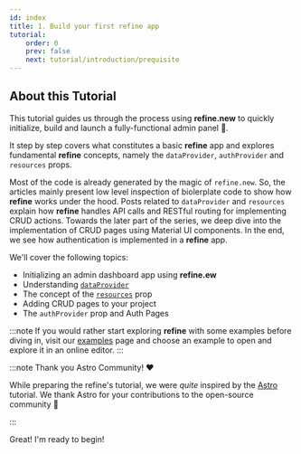 ```yaml
---
id: index
title: 1. Build your first refine app
tutorial:
    order: 0
    prev: false
    next: tutorial/introduction/prequisite
---
```


## About this Tutorial

This tutorial guides us through the process using **refine.new** to quickly initialize, build and launch a fully-functional admin panel 🚀.

It step by step covers what constitutes a basic **refine** app and explores fundamental **refine** concepts, namely the `dataProvider`, `authProvider` and `resources` props.

Most of the code is already generated by the magic of `refine.new`. So, the articles mainly present low level inspection of biolerplate code to show how **refine** works under the hood. Posts related to `dataProvider` and `resources` explain how **refine** handles API calls and RESTful routing for implementing CRUD actions. Towards the later part of the series, we deep dive into the implementation of CRUD pages using Material UI components. In the end, we see how authentication is implemented in a **refine** app.

We'll cover the following topics:

-   Initializing an admin dashboard app using **refine.ew**
-   Understanding [`dataProvider`](/docs/api-reference/core/providers/data-provider/)
-   The concept of the [`resources`](docs/api-reference/core/components/refine-config.md#resources) prop
-   Adding CRUD pages to your project
-   The `authProvider` prop and Auth Pages

:::note
If you would rather start exploring **refine** with some examples before diving in, visit our [examples](/docs/examples/) page and choose an example to open and explore it in an online editor.
:::

:::note Thank you Astro Community! ❤️

While preparing the refine's tutorial, we were _quite_ inspired by the [Astro](https://astro.build/) tutorial. We thank Astro for your contributions to the open-source community 🎉

:::

<Checklist>

<ChecklistItem id="looks-great">
Great! I'm ready to begin!
</ChecklistItem>

</Checklist>
